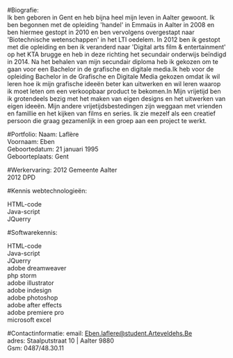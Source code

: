 #Biografie:
<br>
Ik ben geboren in Gent en heb bijna heel mijn leven in Aalter gewoont. 
Ik ben begonnen met de opleiding 'handel' in Emmaüs in Aalter in 2008 en ben hiermee gestopt in 2010 en ben vervolgens overgestapt naar 'Biotechnische wetenschappen' in het LTI oedelem. In 2012 ben ik gestopt met die opleiding en ben ik veranderd naar 'Digital arts film & entertainment' op het KTA brugge en heb in deze richting het secundair onderwijs beïndigd in 2014. Na het behalen van mijn secundair diploma heb ik gekozen om te gaan voor een Bachelor in de grafische en digitale media.Ik heb voor de opleiding Bachelor in de Grafische en Digitale Media gekozen omdat ik wil leren hoe ik mijn grafische ideeën beter kan uitwerken en wil leren waarop ik moet leten om een verkoopbaar product te bekomen.In Mijn vrijetijd ben ik grotendeels bezig met het maken van eigen designs en het uitwerken van eigen ideeën. Mijn andere vrijetijdsbestedingen zijn weggaan met vrienden en famillie en het kijken van films en series. Ik zie mezelf als een creatief persoon die graag gezamenlijk in een groep aan een project te werkt.


#Portfolio:
Naam:		        Laflère <br>
Voornaam:			Eben <br>
Geboortedatum: 		21 januari 1995 <br>
Geboorteplaats: 	Gent 


#Werkervaring:
2012		Gemeente Aalter <br>
2012		DPD	 <br>


#Kennis webtechnologieën:

HTML-code <br>
Java-script <br>
JQuerry <br>

#Softwarekennis:

HTML-code <br>
Java-script <br>
JQuerry <br>
adobe dreamweaver <br>
php storm <br>
adobe illustrator <br>
adobe indesign <br>
adobe photoshop <br>
adobe after effects <br>
adobe premiere pro <br>
microsoft excel <br>

#Contactinformatie:
email: Eben.laflere@student.Arteveldehs.Be <br>
adres: Staalputstraat 10 | Aalter 9880 <br>
Gsm: 0487/48.30.11

